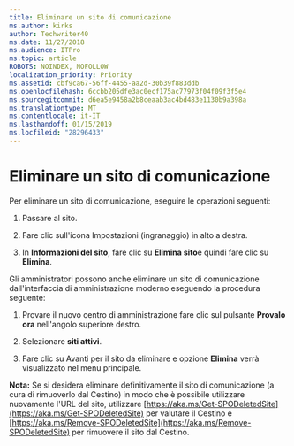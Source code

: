 ```yaml
---
title: Eliminare un sito di comunicazione
ms.author: kirks
author: Techwriter40
ms.date: 11/27/2018
ms.audience: ITPro
ms.topic: article
ROBOTS: NOINDEX, NOFOLLOW
localization_priority: Priority
ms.assetid: cbf9ca67-56ff-4455-aa2d-30b39f883ddb
ms.openlocfilehash: 6ccbb205dfe3ac0ecf175ac77973f04f09f3f5e4
ms.sourcegitcommit: d6ea5e9458a2b8ceaab3ac4bd483e1130b9a398a
ms.translationtype: MT
ms.contentlocale: it-IT
ms.lasthandoff: 01/15/2019
ms.locfileid: "28296433"
---
```

# <a name="delete-a-communication-site"></a>Eliminare un sito di comunicazione

Per eliminare un sito di comunicazione, eseguire le operazioni seguenti: 
  
1. Passare al sito. 
  
2. Fare clic sull'icona Impostazioni (ingranaggio) in alto a destra. 
  
3. In **Informazioni del sito**, fare clic su **Elimina sito**e quindi fare clic su **Elimina**. 
  
Gli amministratori possono anche eliminare un sito di comunicazione dall'interfaccia di amministrazione moderno eseguendo la procedura seguente: 
  
1. Provare il nuovo centro di amministrazione fare clic sul pulsante **Provalo ora** nell'angolo superiore destro. 
  
2. Selezionare **siti attivi**. 
  
3. Fare clic su Avanti per il sito da eliminare e opzione **Elimina** verrà visualizzato nel menu principale. 
  
 **Nota:** Se si desidera eliminare definitivamente il sito di comunicazione (a cura di rimuoverlo dal Cestino) in modo che è possibile utilizzare nuovamente l'URL del sito, utilizzare [https://aka.ms/Get-SPODeletedSite](https://aka.ms/Get-SPODeletedSite) per valutare il Cestino e [https://aka.ms/Remove-SPODeletedSite](https://aka.ms/Remove-SPODeletedSite) per rimuovere il sito dal Cestino. 
  

